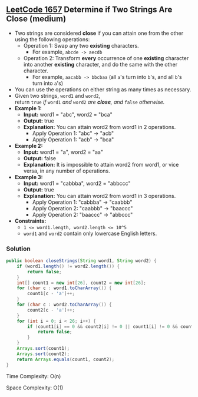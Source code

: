 ## [LeetCode 1657](https://leetcode.com/problems/determine-if-two-strings-are-close/) Determine if Two Strings Are Close (medium)

- Two strings are considered **close** if you can attain one from the other using the following operations:
    -   Operation 1: Swap any two **existing** characters.
        -   For example, `abcde -> aecdb`
    -   Operation 2: Transform **every** occurrence of one **existing** character into another **existing** character, and do the same with the other character.
        -   For example, `aacabb -> bbcbaa` (all `a`'s turn into `b`'s, and all `b`'s turn into `a`'s)
- You can use the operations on either string as many times as necessary.
- Given two strings, `word1` and `word2`, return `true` _if_ `word1` _and_ `word2` _are **close**, and_ `false` _otherwise._
- **Example 1:**
    - **Input:** word1 = "abc", word2 = "bca"
    - **Output:** true
    - **Explanation:** You can attain word2 from word1 in 2 operations.
        - Apply Operation 1: "abc" -> "acb"
        - Apply Operation 1: "acb" -> "bca"
- **Example 2:**
    - **Input:** word1 = "a", word2 = "aa"
    - **Output:** false
    - **Explanation:** It is impossible to attain word2 from word1, or vice versa, in any number of operations.
- **Example 3:**
    - **Input:** word1 = "cabbba", word2 = "abbccc"
    - **Output:** true
    - **Explanation:** You can attain word2 from word1 in 3 operations.
        - Apply Operation 1: "cabbba" -> "caabbb"
        - Apply Operation 2: "caabbb" -> "baaccc"
        - Apply Operation 2: "baaccc" -> "abbccc"
- **Constraints:**
    -   `1 <= word1.length, word2.length <= 10^5`
    -   `word1` and `word2` contain only lowercase English letters.

### Solution

```java
public boolean closeStrings(String word1, String word2) {
    if (word1.length() != word2.length()) {
        return false;
    }
    int[] count1 = new int[26], count2 = new int[26];
    for (char c : word1.toCharArray()) {
        count1[c - 'a']++;
    }
    for (char c : word2.toCharArray()) {
        count2[c - 'a']++;
    }
    for (int i = 0; i < 26; i++) {
        if (count1[i] == 0 && count2[i] != 0 || count1[i] != 0 && count2[i] == 0) {
            return false;
        }
    }
    Arrays.sort(count1);
    Arrays.sort(count2);
    return Arrays.equals(count1, count2);
}
```

Time Complexity: O(n)

Space Complexity: O(1)